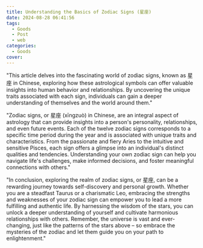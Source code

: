 ```yaml
---
title: Understanding the Basics of Zodiac Signs (星座)
date: 2024-08-28 06:41:56
tags:
  - Goods
  - Post
  - web
categories:
  - Goods
cover: 
---
```


"This article delves into the fascinating world of zodiac signs, known as 星座 in Chinese, exploring how these astrological symbols can offer valuable insights into human behavior and relationships. By uncovering the unique traits associated with each sign, individuals can gain a deeper understanding of themselves and the world around them."

"Zodiac signs, or 星座 (xīngzuò) in Chinese, are an integral aspect of astrology that can provide insights into a person's personality, relationships, and even future events. Each of the twelve zodiac signs corresponds to a specific time period during the year and is associated with unique traits and characteristics. From the passionate and fiery Aries to the intuitive and sensitive Pisces, each sign offers a glimpse into an individual's distinct qualities and tendencies. Understanding your own zodiac sign can help you navigate life's challenges, make informed decisions, and foster meaningful connections with others."

"In conclusion, exploring the realm of zodiac signs, or 星座, can be a rewarding journey towards self-discovery and personal growth. Whether you are a steadfast Taurus or a charismatic Leo, embracing the strengths and weaknesses of your zodiac sign can empower you to lead a more fulfilling and authentic life. By harnessing the wisdom of the stars, you can unlock a deeper understanding of yourself and cultivate harmonious relationships with others. Remember, the universe is vast and ever-changing, just like the patterns of the stars above – so embrace the mysteries of the zodiac and let them guide you on your path to enlightenment."
